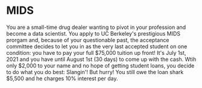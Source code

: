 # MIDS
You are a small-time drug dealer wanting to pivot in your profession and become a data scientist. You apply to UC Berkeley's prestigious MIDS prorgam and, because of your questionable past, the acceptance committee decides to let you in as the very last accepted student on one condition: you have to pay your full $75,000 tuition up front! It's July 1st, 2021 and you have until August 1st (30 days) to come up with the cash. Wtih only $2,000 to your name and no hope of getting student loans, you decide to do what you do best: Slangin'! But hurry! You still owe the loan shark $5,500 and he charges 10% interest per day.
